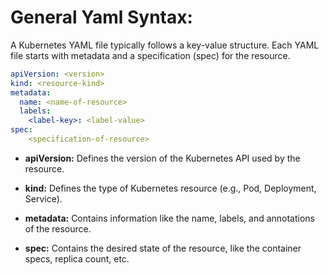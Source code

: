 # General Yaml Syntax:

A Kubernetes YAML file typically follows a key-value structure. Each YAML file starts with metadata and a specification (spec) for the resource.

```yaml
apiVersion: <version>
kind: <resource-kind>
metadata:
  name: <name-of-resource>
  labels:
    <label-key>: <label-value>
spec:
    <specification-of-resource>
```

- **apiVersion:** Defines the version of the Kubernetes API used by the resource.

- **kind:** Defines the type of Kubernetes resource (e.g., Pod, Deployment, Service).

- **metadata:** Contains information like the name, labels, and annotations of the resource.

- **spec:** Contains the desired state of the resource, like the container specs, replica count, etc.
